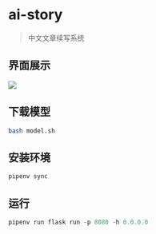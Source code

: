 # ai-story
> 中文文章续写系统

## 界面展示
![](https://user-images.githubusercontent.com/76218469/190095043-63e4c8e5-5dc1-49a3-a200-a710e3a8c5bd.png)


## 下载模型
```sh
bash model.sh
```

## 安装环境
```sh
pipenv sync
```

## 运行
```py
pipenv run flask run -p 8080 -h 0.0.0.0
```
